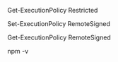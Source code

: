 Get-ExecutionPolicy
Restricted

Set-ExecutionPolicy RemoteSigned

Get-ExecutionPolicy
RemoteSigned

npm -v

